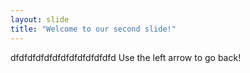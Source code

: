 ```yaml
---
layout: slide
title: "Welcome to our second slide!"
---
```

dfdfdfdfdfdfdfdfdfdfdfdfd
Use the left arrow to go back!
